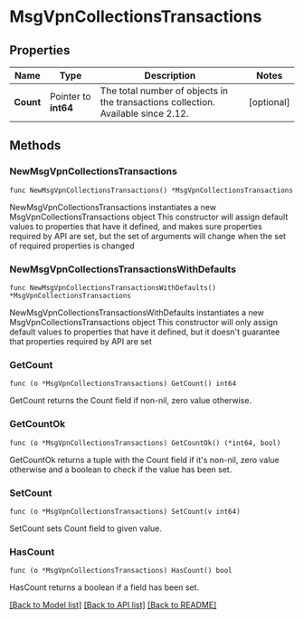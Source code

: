 # MsgVpnCollectionsTransactions

## Properties

Name | Type | Description | Notes
------------ | ------------- | ------------- | -------------
**Count** | Pointer to **int64** | The total number of objects in the transactions collection. Available since 2.12. | [optional] 

## Methods

### NewMsgVpnCollectionsTransactions

`func NewMsgVpnCollectionsTransactions() *MsgVpnCollectionsTransactions`

NewMsgVpnCollectionsTransactions instantiates a new MsgVpnCollectionsTransactions object
This constructor will assign default values to properties that have it defined,
and makes sure properties required by API are set, but the set of arguments
will change when the set of required properties is changed

### NewMsgVpnCollectionsTransactionsWithDefaults

`func NewMsgVpnCollectionsTransactionsWithDefaults() *MsgVpnCollectionsTransactions`

NewMsgVpnCollectionsTransactionsWithDefaults instantiates a new MsgVpnCollectionsTransactions object
This constructor will only assign default values to properties that have it defined,
but it doesn't guarantee that properties required by API are set

### GetCount

`func (o *MsgVpnCollectionsTransactions) GetCount() int64`

GetCount returns the Count field if non-nil, zero value otherwise.

### GetCountOk

`func (o *MsgVpnCollectionsTransactions) GetCountOk() (*int64, bool)`

GetCountOk returns a tuple with the Count field if it's non-nil, zero value otherwise
and a boolean to check if the value has been set.

### SetCount

`func (o *MsgVpnCollectionsTransactions) SetCount(v int64)`

SetCount sets Count field to given value.

### HasCount

`func (o *MsgVpnCollectionsTransactions) HasCount() bool`

HasCount returns a boolean if a field has been set.


[[Back to Model list]](../README.md#documentation-for-models) [[Back to API list]](../README.md#documentation-for-api-endpoints) [[Back to README]](../README.md)


